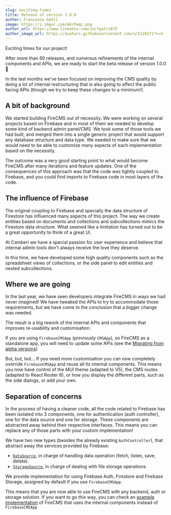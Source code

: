```yaml
---
slug: exciting-times
title: Release of version 1.0.0
author: Francesco Gatti
image: https://i.imgur.com/mErPwqL.png
author_url: https://www.linkedin.com/in/fgatti675
author_image_url: https://avatars.githubusercontent.com/u/5120271?v=4
---
```


Exciting times for our project!

After more than 60 releases, and numerous refinements of the internal components
and APIs, we are ready to start the beta release of version 1.0.0 💃

In the last months we've been focused on improving the CMS quality by
doing a lot of internal restructuring that is also going to affect the public
facing APIs (though we try to keep these changes to a minimum!).


## A bit of background

We started building FireCMS out of necessity. We were working on several
projects based on Firebase and in most of them we needed to develop some kind of
backend admin panel/CMS. We took some of those tools we had built, and merged
them into a single generic project that would support any database structure and
data type. We needed to make sure that we would need to be able to customize
many aspects of each implementation based on the necessity.

The outcome was a very good starting point to what would become FireCMS after
many iterations and feature updates. One of the consequences of this approach
was that the code was tightly coupled to Firebase, and you could find imports to
Firebase code in most layers of the code.

## The influence of Firebase

The original coupling to Firebase and specially the data structure of Firestore
has influenced many aspects of this project. The way we create entities based on
documents and collections and subcollections mimics the Firestore data
structure. What seemed like a limitation has turned out to be a great
opportunity to think of a great UI.

At Camberi we have a special passion for user experience and believe that
internal admin tools don't always receive the love they deserve.

In this time, we have developed some high quality components such as the
spreadsheet views of collections, or the side panel to edit entities and nested
subcollections.

## Where we are going

In the last year, we have seen developers integrate FireCMS in ways we had never
imagined! We have tweaked the APIs to try to accommodate those requirements, but
we have come to the conclusion that a bigger change was needed.

The result is a big rework of the internal APIs and components that improves
re-usability and customisation.

If you are using `FirebaseCMSApp` (previously `CMSApp`), so FireCMS as a
standalone app, you will need to update some APIs (see the [Migrating from alpha versions](../docs/migrating_from_alpha_versions))

But, but, but... If you need more customisation you can now completely
override `FirebaseCMSApp` and reuse all its internal components. This means you now
have control of the MUI theme (adapted to V5), the CMS routes (adapted to React
Router 6), or how you display the different parts, such as the side dialogs, or
add your own.

## Separation of concerns

In the process of having a cleaner code, all the code related to Firebase has
been isolated into 3 components, one for authentication (auth controller), one
for the data source and one for storage. These components are abstracted away
behind their respective interfaces. This means you can replace any of those
parts with your custom implementation!

We have two new types (besides the already existing `AuthController`), that
abstract away the services provided by Firebase:
- [`DataSource`](../docs/api/interfaces/datasource), in charge of handling data
  operation (fetch, listen, save, delete).
- [`StorageSource`](../docs/api/interfaces/storagesource), in charge of dealing
  with file storage operations.

We provide implementation for using Firebase Auth, Firestore and Firebase Storage,
assigned by default if you use `FirebaseCMSApp`.

This means that you are now able to use FireCMS with any backend, auth or storage
solution. If you want to go this way, you can check an [example implementation](../docs/custom_cms_app)
of FireCMS that uses the internal components instead of `FirebaseCMSApp`



